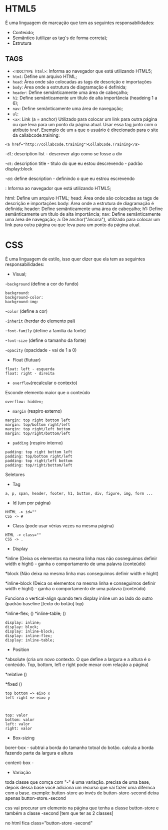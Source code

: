 # HTML5

É uma linguagem de marcação que tem as seguintes responsabilidades:

- Conteúdo;
- Semântico (utilizar as tag`s de forma correta);
- Estrutura

## TAGS

- `<!DOCTYPE html>`: Informa ao navegador que está utilizando HTML5;
- `html`: Define um arquivo HTML;
- `head`: Área onde são colocadas as tags de descrição e importações
- `body`: Área onde a estrutura de diagramação é definida;
- `header`: Define semânticamente uma área de cabeçalho;
- `h1`: Define semânticamente um título de alta importância (headeing 1 a 6);
- `nav`: Define semânticamente uma área de navegação;
- `ul`:
- `<a>`: Link (a = anchor)
  Utilizado para colocar um link para outra página ou que leva para um ponto da página atual. Usar essa tag junto com o atributo `href`.
  Exemplo de um `a` que o usuário é direcionado para o site da callabcode.training:

```
<a href="http://collabcode.training">CollabCode.Training</a>
```

-`dl`: description list - descrever algo como se fosse a div

-`dt`: description title - título do que eu estou descrevendo - padrão display:block

-`dd`: define description - definindo o que eu estrou escrevendo

<!DOCTYPE html>: Informa ao navegador que está utilizando HTML5;

html: Define um arquivo HTML;
head: Área onde são colocadas as tags de descrição e importações
body: Área onde a estrutura de diagramação é definida;
header: Define semânticamente uma área de cabeçalho;
h1: Define semânticamente um título de alta importância;
nav: Define semânticamente uma área de navegação;
a: De anchor("âncora"), utilizado para colocar um link para outra página ou que leva para um ponto da página atual.

# CSS

É uma linguagem de estilo, isso quer dizer que ela tem as seguintes responsabilidades:

- Visual;

-`background` (define a cor do fundo)

```
background:
background-color:
background-img:
```

-`color` (define a cor)

-`inherit` (herdar do elemento pai)

-`font-family` (define a família da fonte)

-`font-size` (define o tamanho da fonte)

-`opacity` (opacidade - vai de 1 a 0)

- Float (flutuar)

```
float: left - esquerda
float: right - direita
```

- `overflow`(recalcular o contexto)

Esconde elemento maior que o conteúdo

```
overflow: hidden;
```

- `margin` (respiro externo)

```
margin: top right bottom left
margin: top/bottom right/left
margin: top right/left bottom
margin: top/right/bottom/left
```

- `padding` (respiro interno)

```
padding: top right bottom left
padding: top/bottom right/left
padding: top right/left bottom
padding: top/right/bottom/left
```

Seletores

- Tag

```
a, p, span, header, footer, h1, button, div, figure, img, form ...
```

- Id (um por página)

```
HHTML -> id=""
CSS -> #
```

- Class (pode usar vérias vezes na mesma página)

```
HTML -> class=""
CSS -> .

```

- Display

\*inline (Deixa os elementos na mesma linha mas não cosneguimos definir width e hight) - ganha o comportamento de uma palavra (conteúdo)

\*block (Não deixa na mesma linha mas conseguimos definir width e hight)

\*inline-block (Deica os elementos na mesma linha e conseguimos definir width e hight) - ganha o comportamento de uma palavra (conteúdo)

Funciona o vertical-align quando tem display inline um ao lado do outro (padrão baseline [texto do botão] top)

\*inline-flex; ()
\*inline-table; ()

```
display: inline;
display: block;
display: inline-block;
display: inline-flex;
display: inline-table;
```

- Position

\*absolute (cria um novo contexto. O que define a largura e a altura é o conteúdo. Top, bottom, left e right pode mexar com relação a página)

\*relative ()

\*fixed ()

```
top bottom => eixo x
left right => eixo y



top: valor
bottom: valor
left: valor
right: valor
```

- Box-sizing

borer-box - subtrai a borda do tamanho totoal do botão. calcula a borda fazendo parte da largura e altura

content-box -

- Variação

toda classe que comça com "-" é uma variação. precisa de uma base, depois dessa base você adiciona um recurso que vai fazer uma difernca com a base.
exemplo: button-store
ao invés de button-store-second deixa apenas button-store.-second

css vai procurar um elemento na página que tenha a classe button-store e também a classe -second [tem que ter as 2 classes]

no html fica class="button-store -second"
